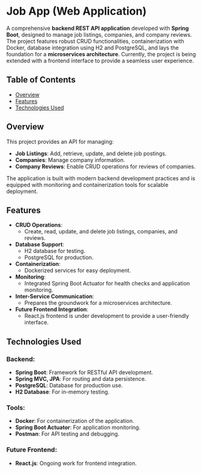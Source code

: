 # Job App (Web Application)

A comprehensive **backend REST API application** developed with **Spring Boot**, designed to manage job listings, companies, and company reviews. The project features robust CRUD functionalities, containerization with Docker, database integration using H2 and PostgreSQL, and lays the foundation for a **microservices architecture**. Currently, the project is being extended with a frontend interface to provide a seamless user experience.

## Table of Contents
- [Overview](#overview)
- [Features](#features)
- [Technologies Used](#technologies-used)

## Overview
This project provides an API for managing:
- **Job Listings**: Add, retrieve, update, and delete job postings.
- **Companies**: Manage company information.
- **Company Reviews**: Enable CRUD operations for reviews of companies.

The application is built with modern backend development practices and is equipped with monitoring and containerization tools for scalable deployment.

## Features
- **CRUD Operations**:
  - Create, read, update, and delete job listings, companies, and reviews.
- **Database Support**:
  - H2 database for testing.
  - PostgreSQL for production.
- **Containerization**:
  - Dockerized services for easy deployment.
- **Monitoring**:
  - Integrated Spring Boot Actuator for health checks and application monitoring.
- **Inter-Service Communication**:
  - Prepares the groundwork for a microservices architecture.
- **Future Frontend Integration**:
  - React.js frontend is under development to provide a user-friendly interface.

## Technologies Used
### Backend:
- **Spring Boot**: Framework for RESTful API development.
- **Spring MVC, JPA**: For routing and data persistence.
- **PostgreSQL**: Database for production use.
- **H2 Database**: For in-memory testing.

### Tools:
- **Docker**: For containerization of the application.
- **Spring Boot Actuator**: For application monitoring.
- **Postman**: For API testing and debugging.

### Future Frontend:
- **React.js**: Ongoing work for frontend integration.
